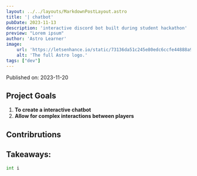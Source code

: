 ```yaml
---
layout: ../../layouts/MarkdownPostLayout.astro
title: '| chatbot'
pubDate: 2023-11-13
description: 'interactive discord bot built during student hackathon'
preview: "Lorem ipsum"
author: 'Astro Learner'
image:
    url: 'https://letsenhance.io/static/73136da51c245e80edc6ccfe44888a99/1015f/MainBefore.jpg'
    alt: 'The full Astro logo.'
tags: ["dev"]
---
```

Published on: 2023-11-20



## Project Goals

1. **To create a interactive chatbot**
2. **Allow for complex interactions between players**

## Contribrutions

## Takeaways:

````python
int i
````
